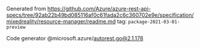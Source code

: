 Generated from https://github.com/Azure/azure-rest-api-specs/tree/92ab22b49bd085116af0c61fada2c6c360702e9e/specification/mixedreality/resource-manager/readme.md tag: `package-2021-03-01-preview`

Code generator @microsoft.azure/autorest.go@2.1.178



